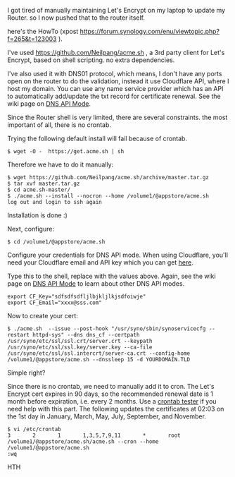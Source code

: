 I got tired of manually maintaining Let's Encrypt on my laptop to update my Router.
so I now pushed that to the router itself.


here's the HowTo (xpost https://forum.synology.com/enu/viewtopic.php?f=265&t=123003 ).


I've used https://github.com/Neilpang/acme.sh , a 3rd party client for Let's Encrypt, based on shell scripting. no extra dependencies.


I've also used it with DNS01 protocol, which means, I don't have any ports open on the router to do the validation, instead it use Cloudflare API, where I host my domain. You can use any name service provider which has an API to automatically add/update the txt record for certificate renewal. See the wiki page on [DNS API Mode](https://github.com/Neilpang/acme.sh/wiki/How-to-issue-a-cert#5-dns-api-mode).

Since the Router shell is very limited, there are several constraints. the most important of all, there is no crontab.

Trying the following default install will fail because of crontab.
```
$ wget -O -  https://get.acme.sh | sh
```

Therefore we have to do it manually:
```
$ wget https://github.com/Neilpang/acme.sh/archive/master.tar.gz
$ tar xvf master.tar.gz
$ cd acme.sh-master/
$ ./acme.sh --install --nocron --home /volume1/@appstore/acme.sh
log out and login to ssh again
```

Installation is done :)

Next, configure:
```
$ cd /volume1/@appstore/acme.sh
```

Configure your credentials for DNS API mode. When using Cloudflare, you'll need your Cloudflare email and API key which you can get [here](https://www.cloudflare.com/a/account/my-account).

Type this to the shell, replace with the values above. Again, see the wiki page on [DNS API Mode](https://github.com/Neilpang/acme.sh/wiki/How-to-issue-a-cert#5-dns-api-mode) to learn about other DNS API modes.
```
export CF_Key="sdfsdfsdfljlbjkljlkjsdfoiwje"
export CF_Email="xxxx@sss.com"
```

Now to create your cert:
```
$ ./acme.sh  --issue --post-hook "/usr/syno/sbin/synoservicecfg --restart httpd-sys" --dns dns_cf --certpath /usr/syno/etc/ssl/ssl.crt/server.crt --keypath /usr/syno/etc/ssl/ssl.key/server.key --ca-file /usr/syno/etc/ssl/ssl.intercrt/server-ca.crt --config-home /volume1/@appstore/acme.sh --dnssleep 15 -d YOURDOMAIN.TLD 
```

Simple right?

Since there is no crontab, we need to manually add it to cron. The Let's Encrypt cert expires in 90 days, so the recommended renewal date is 1 month before expiration, i.e. every 2 months. Use a [crontab tester](https://crontab.guru/#3_2_1_1,3,5,7,9,11_*) if you need help with this part. The following updates the certificates at 02:03 on the 1st day in January, March, May, July, September, and November.
```
$ vi /etc/crontab 
3       2       1       1,3,5,7,9,11       *       root    /volume1/@appstore/acme.sh/acme.sh --cron --home /volume1/@appstore/acme.sh
:wq
```

HTH